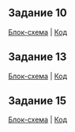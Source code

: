## Задание 10

[Блок-схема](https://github.com/Tanyavers/HW/blob/HW2/Task10/.drawio.png) | [Код](https://github.com/Tanyavers/HW/blob/HW2/Task10/Program.cs)

## Задание 13

[Блок-схема](https://github.com/Tanyavers/HW/blob/HW2/Task13/.drawio.png) | [Код](https://github.com/Tanyavers/HW/blob/HW2/Task13/Program.cs)

## Задание 15

[Блок-схема](https://github.com/Tanyavers/HW/blob/HW2/Task15/.drawio.png) | [Код](https://github.com/Tanyavers/HW/blob/HW2/Task15/Program.cs)
